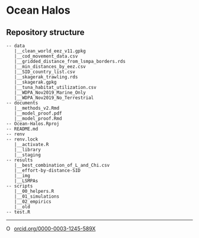 # Ocean Halos


## Repository structure 

```
-- data
   |__clean_world_eez_v11.gpkg
   |__cod_movement_data.csv
   |__gridded_distance_from_lsmpa_borders.rds
   |__min_distances_by_eez.csv
   |__SID_country_list.csv
   |__skagerak_trawling.rds
   |__skagerak.gpkg
   |__tuna_habitat_utilization.csv
   |__WDPA_Nov2019_Marine_Only
   |__WDPA_Nov2019_No_Terrestrial
-- documents
   |__methods_v2.Rmd
   |__model_proof.pdf
   |__model_proof.Rmd
-- Ocean-Halos.Rproj
-- README.md
-- renv
-- renv.lock
   |__activate.R
   |__library
   |__staging
-- results
   |__best_combination_of_L_and_Chi.csv
   |__effort-by-distance-SID
   |__img
   |__LSMPAs
-- scripts
   |__00_helpers.R
   |__01_simulations
   |__02_empirics
   |__old
-- test.R
```

--------- 

<a href="https://orcid.org/0000-0003-1245-589X" target="orcid.widget" rel="noopener noreferrer" style="vertical-align:top;"><img src="https://orcid.org/sites/default/files/images/orcid_16x16.png" style="width:1em;margin-right:.5em;" alt="ORCID iD icon">orcid.org/0000-0003-1245-589X</a>
